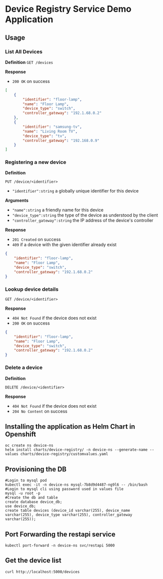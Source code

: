 # Device Registry Service Demo Application


## Usage


### List All Devices

**Definition**
`GET /devices`

**Response**
- `200 OK` on success

```json
[
    {
        "identifier": "floor-lamp",
        "name": "Floor Lamp",
        "device_type": "switch",
        "controller_gateway": "192.1.68.0.2"
    },
    {
        "identifier": "samsung-tv",
        "name": "Living Room TV",
        "device_type": "tv",
        "controller_gateway": "192.168.0.9"
    }
]
```

### Registering a new device

**Definition**

`PUT /device/<identifier>`

- `"identifier":string` a globally unique identifier for this device

**Arguments**

- `"name":string` a friendly name for this device
- `"device_type":string` the type of the device as understood by the client
- `"controller_gateway":string` the IP address of the device's controller

**Response**

- `201 Created` on success
- `409` if a device with the given identifier already exist

```json
{
    "identifier": "floor-lamp",
    "name": "Floor Lamp",
    "device_type": "switch",
    "controller_gateway": "192.1.68.0.2"
}
```

### Lookup device details

`GET /device/<identifier>`

**Response**

- `404 Not Found` if the device does not exist
- `200 OK` on success

```json
{
    "identifier": "floor-lamp",
    "name": "Floor Lamp",
    "device_type": "switch",
    "controller_gateway": "192.1.68.0.2"
}
```

### Delete a device

**Definition**

`DELETE /device/<identifier>`

**Response**

- `404 Not Found` if the device does not exist
- `204 No Content` on success

## Installing the application as Helm Chart in Openshift

```
oc create ns device-ns
helm install charts/device-registry/ -n device-ns --generate-name --values charts/device-registry/customvalues.yaml
```

## Provisioning the DB

```
#Login to mysql pod
kubectl exec -it -n device-ns mysql-7b8d9d4487-ng9l6 -- /bin/bash
#Login to mysql cli using password used in values file
mysql -u root -p
#Create the db and table
create database device_db;
use device_db;
create table devices (device_id varchar(255), device_name varchar(255), device_type varchar(255), controller_gateway varchar(255));
```

## Port Forwarding the restapi service

`kubectl port-forward -n device-ns svc/restapi 5000`

## Get the device list 

`curl http://localhost:5000/devices`

